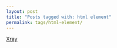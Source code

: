 ```yaml
---
layout: post
title: "Posts tagged with: html element"
permalink: tags/html-element/
---
```

[Xray](/2011/12/xray)
